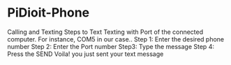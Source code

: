 # PiDioit-Phone
Calling and Texting
Steps to Text
Texting with Port of the connected computer. For instance, COM5 in our case..
Step 1:
Enter the desired phone number
Step 2:
Enter the Port number
Step3:
Type the message
Step 4:
Press the SEND
Voila! you just sent your text message

